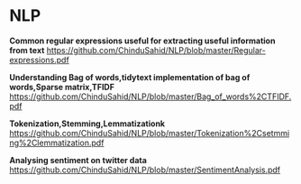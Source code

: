 # NLP

**Common regular expressions useful for extracting useful information from text**
https://github.com/ChinduSahid/NLP/blob/master/Regular-expressions.pdf


**Understanding Bag of words,tidytext implementation of bag of words,Sparse matrix,TFIDF**
https://github.com/ChinduSahid/NLP/blob/master/Bag_of_words%2CTFIDF.pdf

**Tokenization,Stemming,Lemmatizationk**
https://github.com/ChinduSahid/NLP/blob/master/Tokenization%2Csetmming%2Clemmatization.pdf


**Analysing sentiment on twitter data** 
https://github.com/ChinduSahid/NLP/blob/master/SentimentAnalysis.pdf
